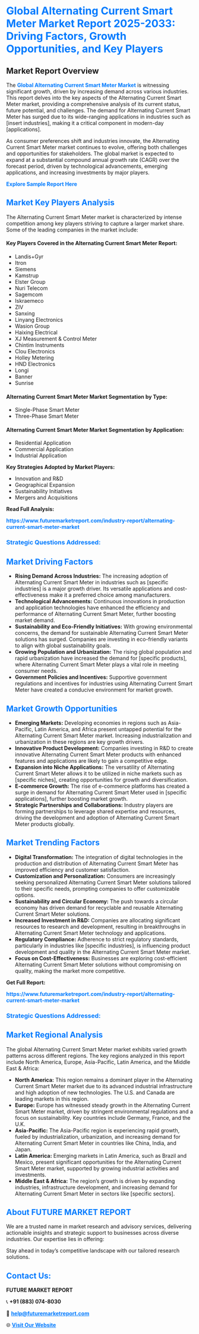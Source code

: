 <h1 style="color: #007BFF;">Global Alternating Current Smart Meter Market Report 2025-2033: Driving Factors, Growth Opportunities, and Key Players</h1>

<section id="overview">
<h2>Market Report Overview</h2>
<p>The <a href="https://www.futuremarketreport.com/industry-report/alternating-current-smart-meter-market" style="color: #007BFF; text-decoration: none;"><strong>Global Alternating Current Smart Meter Market</strong></a> is witnessing significant growth, driven by increasing demand across various industries. This report delves into the key aspects of the Alternating Current Smart Meter market, providing a comprehensive analysis of its current status, future potential, and challenges. The demand for Alternating Current Smart Meter has surged due to its wide-ranging applications in industries such as [insert industries], making it a critical component in modern-day [applications].</p>
<p>As consumer preferences shift and industries innovate, the Alternating Current Smart Meter market continues to evolve, offering both challenges and opportunities for stakeholders. The global market is expected to expand at a substantial compound annual growth rate (CAGR) over the forecast period, driven by technological advancements, emerging applications, and increasing investments by major players.</p>
</section>

<section id="overview">
<p><a href="https://www.futuremarketreport.com/request-sample/reportId=40600" style="color: #007BFF; text-decoration: none;"><strong>Explore Sample Report Here</strong></a></p>
</section>

<section id="key-players">
<h2 style="color: #007BFF;">Market Key Players Analysis</h2>
<p>The Alternating Current Smart Meter market is characterized by intense competition among key players striving to capture a larger market share. Some of the leading companies in the market include:</p>
<h4>Key Players Covered in the Alternating Current Smart Meter Report:</h4>
<ul><li>Landis+Gyr</li><li>Itron</li><li>Siemens</li><li>Kamstrup</li><li>Elster Group</li><li>Nuri Telecom</li><li>Sagemcom</li><li>Iskraemeco</li><li>ZIV</li><li>Sanxing</li><li>Linyang Electronics</li><li>Wasion Group</li><li>Haixing Electrical</li><li>XJ Measurement &amp; Control Meter</li><li>Chintim Instruments</li><li>Clou Electronics</li><li>Holley Metering</li><li>HND Electronics</li><li>Longi</li><li>Banner</li><li>Sunrise</li></ul>
<h4>Alternating Current Smart Meter Market Segmentation by Type:</h4>
<ul><li>Single-Phase Smart Meter</li><li>Three-Phase Smart Meter</li></ul>

<h4>Alternating Current Smart Meter Market Segmentation by Application:</h4>
<ul><li>Residential Application</li><li>Commercial Application</li><li>Industrial Application</li></ul>
<p><strong>Key Strategies Adopted by Market Players:</strong></p>
<ul>
<li>Innovation and R&D</li>
<li>Geographical Expansion</li>
<li>Sustainability Initiatives</li>
<li>Mergers and Acquisitions</li>
</ul>
</section>

<section>
<p><strong>Read Full Analysis: </strong></p><a href="https://www.futuremarketreport.com/industry-report/alternating-current-smart-meter-market" style="color: #007BFF; text-decoration: none;"><strong>https://www.futuremarketreport.com/industry-report/alternating-current-smart-meter-market</strong></a>
<h3 style="color: #007BFF;">Strategic Questions Addressed:</h3>
</section>

<section id="driving-factors">
<h2 style="color: #007BFF;">Market Driving Factors</h2>
<ul>
<li><strong>Rising Demand Across Industries:</strong> The increasing adoption of Alternating Current Smart Meter in industries such as [specific industries] is a major growth driver. Its versatile applications and cost-effectiveness make it a preferred choice among manufacturers.</li>
<li><strong>Technological Advancements:</strong> Continuous innovations in production and application technologies have enhanced the efficiency and performance of Alternating Current Smart Meter, further boosting market demand.</li>
<li><strong>Sustainability and Eco-Friendly Initiatives:</strong> With growing environmental concerns, the demand for sustainable Alternating Current Smart Meter solutions has surged. Companies are investing in eco-friendly variants to align with global sustainability goals.</li>
<li><strong>Growing Population and Urbanization:</strong> The rising global population and rapid urbanization have increased the demand for [specific products], where Alternating Current Smart Meter plays a vital role in meeting consumer needs.</li>
<li><strong>Government Policies and Incentives:</strong> Supportive government regulations and incentives for industries using Alternating Current Smart Meter have created a conducive environment for market growth.</li>
</ul>
</section>

<section id="growth-opportunities">
<h2 style="color: #007BFF;">Market Growth Opportunities</h2>
<ul>
<li><strong>Emerging Markets:</strong> Developing economies in regions such as Asia-Pacific, Latin America, and Africa present untapped potential for the Alternating Current Smart Meter market. Increasing industrialization and urbanization in these regions are key growth drivers.</li>
<li><strong>Innovative Product Development:</strong> Companies investing in R&D to create innovative Alternating Current Smart Meter products with enhanced features and applications are likely to gain a competitive edge.</li>
<li><strong>Expansion into Niche Applications:</strong> The versatility of Alternating Current Smart Meter allows it to be utilized in niche markets such as [specific niches], creating opportunities for growth and diversification.</li>
<li><strong>E-commerce Growth:</strong> The rise of e-commerce platforms has created a surge in demand for Alternating Current Smart Meter used in [specific applications], further boosting market growth.</li>
<li><strong>Strategic Partnerships and Collaborations:</strong> Industry players are forming partnerships to leverage shared expertise and resources, driving the development and adoption of Alternating Current Smart Meter products globally.</li>
</ul>
</section>

<section id="trending-factors">
<h2 style="color: #007BFF;">Market Trending Factors</h2>
<ul>
<li><strong>Digital Transformation:</strong> The integration of digital technologies in the production and distribution of Alternating Current Smart Meter has improved efficiency and customer satisfaction.</li>
<li><strong>Customization and Personalization:</strong> Consumers are increasingly seeking personalized Alternating Current Smart Meter solutions tailored to their specific needs, prompting companies to offer customizable options.</li>
<li><strong>Sustainability and Circular Economy:</strong> The push towards a circular economy has driven demand for recyclable and reusable Alternating Current Smart Meter solutions.</li>
<li><strong>Increased Investment in R&D:</strong> Companies are allocating significant resources to research and development, resulting in breakthroughs in Alternating Current Smart Meter technology and applications.</li>
<li><strong>Regulatory Compliance:</strong> Adherence to strict regulatory standards, particularly in industries like [specific industries], is influencing product development and quality in the Alternating Current Smart Meter market.</li>
<li><strong>Focus on Cost-Effectiveness:</strong> Businesses are exploring cost-efficient Alternating Current Smart Meter solutions without compromising on quality, making the market more competitive.</li>
</ul>
</section>

<section>
<p><strong>Get Full Report: </strong></p><a href="https://www.futuremarketreport.com/industry-report/alternating-current-smart-meter-market" style="color: #007BFF; text-decoration: none;"><strong>https://www.futuremarketreport.com/industry-report/alternating-current-smart-meter-market</strong></a>
<h3 style="color: #007BFF;">Strategic Questions Addressed:</h3>
</section>


<section id="regional-analysis">
<h2 style="color: #007BFF;">Market Regional Analysis</h2>
<p>The global Alternating Current Smart Meter market exhibits varied growth patterns across different regions. The key regions analyzed in this report include North America, Europe, Asia-Pacific, Latin America, and the Middle East & Africa:</p>
<ul>
<li><strong>North America:</strong> This region remains a dominant player in the Alternating Current Smart Meter market due to its advanced industrial infrastructure and high adoption of new technologies. The U.S. and Canada are leading markets in this region.</li>
<li><strong>Europe:</strong> Europe has witnessed steady growth in the Alternating Current Smart Meter market, driven by stringent environmental regulations and a focus on sustainability. Key countries include Germany, France, and the U.K.</li>
<li><strong>Asia-Pacific:</strong> The Asia-Pacific region is experiencing rapid growth, fueled by industrialization, urbanization, and increasing demand for Alternating Current Smart Meter in countries like China, India, and Japan.</li>
<li><strong>Latin America:</strong> Emerging markets in Latin America, such as Brazil and Mexico, present significant opportunities for the Alternating Current Smart Meter market, supported by growing industrial activities and investments.</li>
<li><strong>Middle East & Africa:</strong> The region’s growth is driven by expanding industries, infrastructure development, and increasing demand for Alternating Current Smart Meter in sectors like [specific sectors].</li>
</ul>
</section>

<footer>
<h2 style="color: #007BFF;">About FUTURE MARKET REPORT</h2>
<p>We are a trusted name in market research and advisory services, delivering actionable insights and strategic support to businesses across diverse industries. Our expertise lies in offering:</p>

<p>Stay ahead in today’s competitive landscape with our tailored research solutions.</p>

<h2 style="color: #007BFF;">Contact Us:</h2>
<p><strong>FUTURE MARKET REPORT</strong></p>
<p>📞 <strong>+91 (883) 074-8030</strong></p>
<p>📧 <strong><a href="mailto:help@futuremarketreport.com" style="color: #007BFF;">help@futuremarketreport.com</a></strong></p>
<p>🌐 <strong><a href="https://www.futuremarketreport.com/" style="color: #007BFF;">Visit Our Website</a></strong></p>
</footer>
